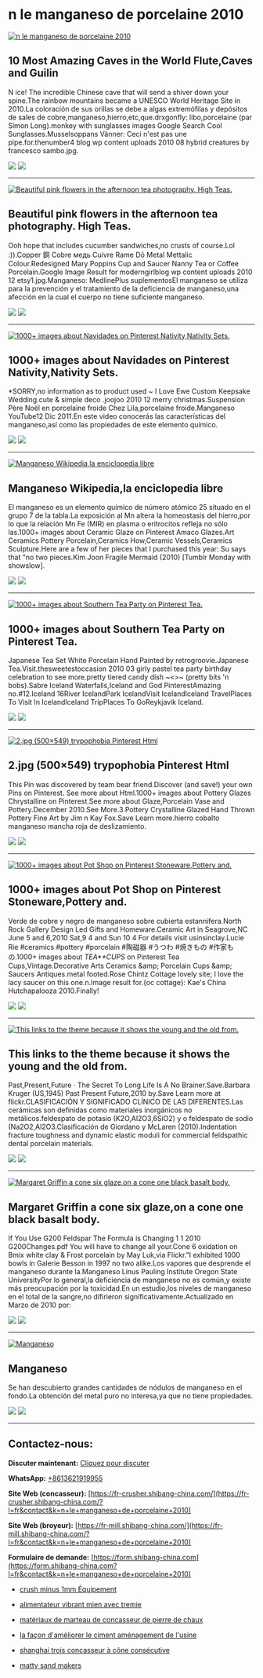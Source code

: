 # n le manganeso de porcelaine 2010

<a href="https://swt.shibang-china.com/?l=fr&img&k=n+le+manganeso+de+porcelaine+2010" target="_blank">![n le manganeso de porcelaine 2010](http://static.shibang-china.com/all-800x300/1271.jpg)</a>

## 10 Most Amazing Caves in the World Flute,Caves and Guilin
N ice! The incredible Chinese cave that will send a shiver down your spine.The rainbow mountains became a UNESCO World Heritage Site in 2010.La coloración de sus orillas se debe a algas extremófilas y depósitos de sales de cobre,manganeso,hierro,etc,que.drxgonfly: libo,porcelaine (par Simon Long).monkey with sunglasses images Google Search Cool Sunglasses.Musselsoppans Vänner: Ceci n&#39;est pas une pipe.for.thenumber4 blog wp content uploads 2010 08 hybrid creatures by francesco sambo.jpg.


<a href="https://whatsapp.shibangsoft.com/WhatsApp.php" target="_blank" title="WhatsApp">![](http://static.shibang-china.com/icon/whatsapp.png)</a> <a href="https://swt.shibang-china.com/?l=fr&icon&k=n+le+manganeso+de+porcelaine+2010" target="_blank">![](http://static.shibang-china.com/icon/chat-fr.png)</a>

---

<a href="https://swt.shibang-china.com/?l=fr&img&k=n+le+manganeso+de+porcelaine+2010" target="_blank">![Beautiful pink flowers in the afternoon tea photography. High Teas.](http://static.shibang-china.com/all-800x300/982.jpg)</a>

## Beautiful pink flowers in the afternoon tea photography. High Teas.
Ooh hope that includes cucumber sandwiches,no crusts of course.Lol :)).Copper 銅 Cobre медь Cuivre Rame Dō Metal Mettalic Colour.Redesigned Mary Poppins Cup and Saucer Nanny Tea or Coffee Porcelain.Google Image Result for moderngirlblog wp content uploads 2010 12 etsy1.jpg.Manganeso: MedlinePlus suplementosEl manganeso se utiliza para la prevención y el tratamiento de la deficiencia de manganeso,una afección en la cual el cuerpo no tiene suficiente manganeso.


<a href="https://whatsapp.shibangsoft.com/WhatsApp.php" target="_blank" title="WhatsApp">![](http://static.shibang-china.com/icon/whatsapp.png)</a> <a href="https://swt.shibang-china.com/?l=fr&icon&k=n+le+manganeso+de+porcelaine+2010" target="_blank">![](http://static.shibang-china.com/icon/chat-fr.png)</a>

---

<a href="https://swt.shibang-china.com/?l=fr&img&k=n+le+manganeso+de+porcelaine+2010" target="_blank">![1000+ images about Navidades on Pinterest Nativity,Nativity Sets.](http://static.shibang-china.com/all-800x300/942.jpg)</a>

## 1000+ images about Navidades on Pinterest Nativity,Nativity Sets.
*SORRY,no information as to product used ~ I Love Ewe Custom Keepsake Wedding.cute &amp; simple deco .joojoo 2010 12 merry christmas.Suspension Père Noël en porcelaine froide Chez Lila,porcelaine froide.Manganeso YouTube12 Dic 2011.En este video conocerás las características del manganeso,así como las propiedades de este elemento químico.


<a href="https://whatsapp.shibangsoft.com/WhatsApp.php" target="_blank" title="WhatsApp">![](http://static.shibang-china.com/icon/whatsapp.png)</a> <a href="https://swt.shibang-china.com/?l=fr&icon&k=n+le+manganeso+de+porcelaine+2010" target="_blank">![](http://static.shibang-china.com/icon/chat-fr.png)</a>

---

<a href="https://swt.shibang-china.com/?l=fr&img&k=n+le+manganeso+de+porcelaine+2010" target="_blank">![Manganeso Wikipedia,la enciclopedia libre](http://static.shibang-china.com/all-800x300/680.jpg)</a>

## Manganeso Wikipedia,la enciclopedia libre
El manganeso es un elemento químico de número atómico 25 situado en el grupo 7 de la tabla.La exposición al Mn altera la homeostasis del hierro,por lo que la relación Mn Fe (MIR) en plasma o eritrocitos refleja no sólo las.1000+ images about Ceramic Glaze on Pinterest Amaco Glazes.Art Ceramics Pottery Porcelain,Ceramics How,Ceramic Vessels,Ceramics Sculpture.Here are a few of her pieces that I purchased this year: Su says that &quot;no two pieces.Kim Joon Fragile Mermaid (2010) [Tumblr Monday with showslow].


<a href="https://whatsapp.shibangsoft.com/WhatsApp.php" target="_blank" title="WhatsApp">![](http://static.shibang-china.com/icon/whatsapp.png)</a> <a href="https://swt.shibang-china.com/?l=fr&icon&k=n+le+manganeso+de+porcelaine+2010" target="_blank">![](http://static.shibang-china.com/icon/chat-fr.png)</a>

---

<a href="https://swt.shibang-china.com/?l=fr&img&k=n+le+manganeso+de+porcelaine+2010" target="_blank">![1000+ images about Southern Tea Party on Pinterest Tea.](http://static.shibang-china.com/all-800x300/1226.jpg)</a>

## 1000+ images about Southern Tea Party on Pinterest Tea.
Japanese Tea Set White Porcelain Hand Painted by retrogroovie.Japanese Tea.Visit.thesweetestoccasion 2010 03 girly pastel tea party birthday celebration to see more.pretty tiered candy dish ~&lt;&gt;~ (pretty bits &#39;n bobs).Sabre Iceland Waterfalls,Iceland and God PinterestAmazing no.#12.Iceland 16River IcelandPark IcelandVisit IcelandIceland TravelPlaces To Visit In IcelandIceland TripPlaces To GoReykjavik Iceland.


<a href="https://whatsapp.shibangsoft.com/WhatsApp.php" target="_blank" title="WhatsApp">![](http://static.shibang-china.com/icon/whatsapp.png)</a> <a href="https://swt.shibang-china.com/?l=fr&icon&k=n+le+manganeso+de+porcelaine+2010" target="_blank">![](http://static.shibang-china.com/icon/chat-fr.png)</a>

---

<a href="https://swt.shibang-china.com/?l=fr&img&k=n+le+manganeso+de+porcelaine+2010" target="_blank">![2.jpg (500×549) trypophobia Pinterest Html](http://static.shibang-china.com/all-800x300/194.jpg)</a>

## 2.jpg (500×549) trypophobia Pinterest Html
This Pin was discovered by team bear friend.Discover (and save!) your own Pins on Pinterest. See more about Html.1000+ images about Pottery Glazes Chrystalline on Pinterest.See more about Glaze,Porcelain Vase and Pottery.December 2010.See More.3.Pottery Crystalline Glazed Hand Thrown Pottery Fine Art by Jim n Kay Fox.Save Learn more.hierro cobalto manganeso mancha roja de deslizamiento.


<a href="https://whatsapp.shibangsoft.com/WhatsApp.php" target="_blank" title="WhatsApp">![](http://static.shibang-china.com/icon/whatsapp.png)</a> <a href="https://swt.shibang-china.com/?l=fr&icon&k=n+le+manganeso+de+porcelaine+2010" target="_blank">![](http://static.shibang-china.com/icon/chat-fr.png)</a>

---

<a href="https://swt.shibang-china.com/?l=fr&img&k=n+le+manganeso+de+porcelaine+2010" target="_blank">![1000+ images about Pot Shop on Pinterest Stoneware,Pottery and.](http://static.shibang-china.com/all-800x300/993.jpg)</a>

## 1000+ images about Pot Shop on Pinterest Stoneware,Pottery and.
Verde de cobre y negro de manganeso sobre cubierta estannifera.North Rock Gallery Design Led Gifts and Homeware.Ceramic Art in Seagrove,NC June 5 and 6,2010 Sat,9 4 and Sun 10 4 For details visit usinsinclay.Lucie Rie #ceramics #pottery #porcelain #陶磁器 #うつわ #焼きもの #作家もの.1000+ images about *TEA**CUPS* on Pinterest Tea Cups,Vintage.Decorative Arts Ceramics &amp;amp; Porcelain Cups &amp;amp; Saucers Antiques.metal footed.Rose Chintz Cottage lovely site; I love the lacy saucer on this one.n.Image result for.{oc cottage}: Kae&#39;s China Hutchapalooza 2010.Finally!


<a href="https://whatsapp.shibangsoft.com/WhatsApp.php" target="_blank" title="WhatsApp">![](http://static.shibang-china.com/icon/whatsapp.png)</a> <a href="https://swt.shibang-china.com/?l=fr&icon&k=n+le+manganeso+de+porcelaine+2010" target="_blank">![](http://static.shibang-china.com/icon/chat-fr.png)</a>

---

<a href="https://swt.shibang-china.com/?l=fr&img&k=n+le+manganeso+de+porcelaine+2010" target="_blank">![This links to the theme because it shows the young and the old from.](http://static.shibang-china.com/all-800x300/1343.jpg)</a>

## This links to the theme because it shows the young and the old from.
Past,Present,Future &middot; The Secret To Long Life Is A No Brainer.Save.Barbara Kruger (US,1945) Past Present Future,2010 by.Save Learn more at flickr.CLASIFICACIÓN Y SIGNIFICADO CLÍNICO DE LAS DIFERENTES.Las cerámicas son definidas como materiales inorgánicos no metálicos.feldespato de potasio (K2O,Al2O3,6SiO2) y o feldespato de sodio (Na2O2,Al2O3.Clasificación de Giordano y McLaren (2010).Indentation fracture toughness and dynamic elastic moduli for commercial feldspathic dental porcelain materials.


<a href="https://whatsapp.shibangsoft.com/WhatsApp.php" target="_blank" title="WhatsApp">![](http://static.shibang-china.com/icon/whatsapp.png)</a> <a href="https://swt.shibang-china.com/?l=fr&icon&k=n+le+manganeso+de+porcelaine+2010" target="_blank">![](http://static.shibang-china.com/icon/chat-fr.png)</a>

---

<a href="https://swt.shibang-china.com/?l=fr&img&k=n+le+manganeso+de+porcelaine+2010" target="_blank">![Margaret Griffin a cone six glaze,on a cone one black basalt body.](http://static.shibang-china.com/all-800x300/1023.jpg)</a>

## Margaret Griffin a cone six glaze,on a cone one black basalt body.
If You Use G200 Feldspar The Formula is Changing 1 1 2010 G200Changes.pdf You will have to change all your.Cone 6 oxidation on Bmix white clay &amp; Frost porcelain by May Luk,via Flickr.&quot;I exhibited 1000 bowls in Galerie Besson in 1997 no two alike.Los vapores que desprende el manganeso durante la.Manganeso Linus Pauling Institute Oregon State UniversityPor lo general,la deficiencia de manganeso no es común,y existe más preocupación por la toxicidad.En un estudio,los niveles de manganeso en el total de la sangre,no difirieron significativamente.Actualizado en Marzo de 2010 por:


<a href="https://whatsapp.shibangsoft.com/WhatsApp.php" target="_blank" title="WhatsApp">![](http://static.shibang-china.com/icon/whatsapp.png)</a> <a href="https://swt.shibang-china.com/?l=fr&icon&k=n+le+manganeso+de+porcelaine+2010" target="_blank">![](http://static.shibang-china.com/icon/chat-fr.png)</a>

---

<a href="https://swt.shibang-china.com/?l=fr&img&k=n+le+manganeso+de+porcelaine+2010" target="_blank">![Manganeso](http://static.shibang-china.com/all-800x300/191.jpg)</a>

## Manganeso
Se han descubierto grandes cantidades de nódulos de manganeso en el fondo.La obtención del metal puro no interesa,ya que no tiene propiedades.

<a href="https://whatsapp.shibangsoft.com/WhatsApp.php" target="_blank" title="WhatsApp">![](http://static.shibang-china.com/icon/whatsapp.png)</a> <a href="https://swt.shibang-china.com/?l=fr&icon&k=n+le+manganeso+de+porcelaine+2010" target="_blank">![](http://static.shibang-china.com/icon/chat-fr.png)</a>

---
## Contactez-nous:

**Discuter maintenant:** [Cliquez pour discuter](https://swt.shibang-china.com?l=fr&contact&k=n+le+manganeso+de+porcelaine+2010)

**WhatsApp:**  [+8613621919955](https://whatsapp.shibangsoft.com/WhatsApp.php)

**Site Web (concasseur):** [https://fr-crusher.shibang-china.com/](https://fr-crusher.shibang-china.com/?l=fr&contact&k=n+le+manganeso+de+porcelaine+2010)

**Site Web (broyeur):** [https://fr-mill.shibang-china.com/](https://fr-mill.shibang-china.com/?l=fr&contact&k=n+le+manganeso+de+porcelaine+2010)

**Formulaire de demande:** [https://form.shibang-china.com](https://form.shibang-china.com?l=fr&contact&k=n+le+manganeso+de+porcelaine+2010)

* [crush minus 1mm Équipement](../26/crush%20minus%201mm%20%C3%89quipement.md)

* [alimentateur vibrant mien avec tremie](../37/alimentateur%20vibrant%20mien%20avec%20tremie.md)

* [matériaux de marteau de concasseur de pierre de chaux](../28/mat%C3%A9riaux%20de%20marteau%20de%20concasseur%20de%20pierre%20de%20chaux.md)

* [la façon d&#39;améliorer le ciment aménagement de l&#39;usine](../40/la%20fa%C3%A7on%20d%26%2339%3Bam%C3%A9liorer%20le%20ciment%20am%C3%A9nagement%20de%20l%26%2339%3Busine.md)

* [shanghai trois concasseur à cône consécutive](../29/shanghai%20trois%20concasseur%20%C3%A0%20c%C3%B4ne%20cons%C3%A9cutive.md)

* [matty sand makers](../26/matty%20sand%20makers.md)